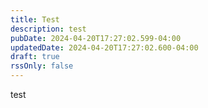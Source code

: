 ```yaml
---
title: Test
description: test
pubDate: 2024-04-20T17:27:02.599-04:00
updatedDate: 2024-04-20T17:27:02.600-04:00
draft: true
rssOnly: false
---
```

test
